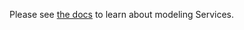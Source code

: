 Please see [the docs](https://docs.intentarchitect.com/articles/application-development/modelling/services-designer/modeling-services/modeling-services.html) to learn about modeling Services.
